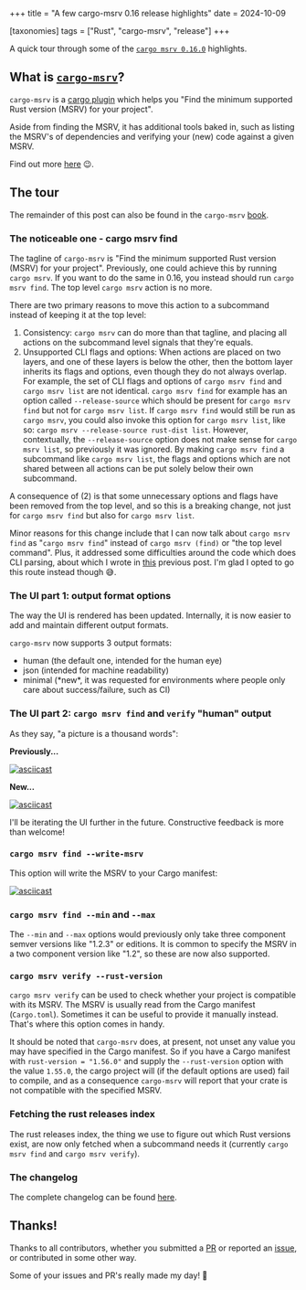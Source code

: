 +++
title = "A few cargo-msrv 0.16 release highlights"
date = 2024-10-09

[taxonomies]
tags = ["Rust", "cargo-msrv", "release"]
+++

A quick tour through some of the [`cargo msrv 0.16.0`](https://github.com/foresterre/cargo-msrv/releases/tag/v0.16.0) highlights.

## What is [`cargo-msrv`](https://github.com/foresterre/cargo-msrv)?

`cargo-msrv` is a [cargo plugin](https://crates.io/categories/development-tools::cargo-plugins) which helps you
"Find the minimum supported Rust version (MSRV) for your project".

Aside from finding the MSRV, it has additional tools baked in, such as listing the MSRV's
of dependencies and verifying your (new) code against a given MSRV. 

Find out more [here](https://github.com/foresterre/cargo-msrv) 😉.

## The tour

The remainder of this post can also be found in the `cargo-msrv` [book](https://foresterre.github.io/cargo-msrv/releases/v0.15_v0.16_highlights.html).

### The noticeable one - cargo msrv find

The tagline of `cargo-msrv` is "Find the minimum supported Rust version (MSRV) for your project".
Previously, one could achieve this by running `cargo msrv`. If you want to do the same in 0.16, you instead
should run `cargo msrv find`. The top level  `cargo msrv` action is no more.

There are two primary reasons to move this action to a subcommand instead of keeping it at the top level:

1. Consistency: `cargo msrv` can do more than that tagline, and placing all actions on the subcommand level signals that
   they're equals.
2. Unsupported CLI flags and options: When actions are placed on two layers, and one of these layers is below the other,
   then the bottom layer inherits its flags and options, even though they do not always overlap. For example, the set of
   CLI flags and options of `cargo msrv find` and `cargo msrv list` are not identical. `cargo msrv find` for example has
   an option called `--release-source` which should be present for `cargo msrv find` but not for `cargo msrv list`. If
   `cargo msrv find` would still be run as `cargo msrv`, you could also invoke this option for `cargo msrv list`, like
   so: `cargo msrv --release-source rust-dist list`. However, contextually, the `--release-source` option does not make
   sense for `cargo msrv list`, so previously it was ignored. By making `cargo msrv find` a subcommand like
   `cargo msrv list`, the flags and options which are not shared between all actions can be put solely below their own
   subcommand.

A consequence of (2) is that some unnecessary options and flags have been removed from the top level, and so this is a
breaking change, not just for `cargo msrv find` but also for `cargo msrv list`.

Minor reasons for this change include that I can now talk about `cargo msrv find` as "`cargo msrv find`" instead of
`cargo msrv (find)` or "the top level command". Plus, it addressed some difficulties around the code which does CLI
parsing, about which I wrote in [this](https://gribnau.dev/posts/puzzle-sharing-declarative-args-between-top-level-and-subcommand)
previous post. I'm glad I opted to go this route instead though 😅.

### The UI part 1: output format options

The way the UI is rendered has been updated. Internally, it is now easier to add and maintain different output formats.

`cargo-msrv` now supports 3 output formats:

- human (the default one, intended for the human eye)
- json (intended for machine readability)
- minimal (\*new\*, it was requested for environments where people only care about success/failure, such as CI)

### The UI part 2: `cargo msrv find` and `verify` "human" output

As they say, "a picture is a thousand words":

**Previously...**

[![asciicast](https://asciinema.org/a/465459.svg)](https://asciinema.org/a/465459)

**New...**

[![asciicast](https://asciinema.org/a/JGyYmk7LNJvfDrc2oMQEt0SFF.svg)](https://asciinema.org/a/JGyYmk7LNJvfDrc2oMQEt0SFF)

I'll be iterating the UI further in the future. Constructive feedback is more than welcome!

### `cargo msrv find --write-msrv`

This option will write the MSRV to your Cargo manifest:

[![asciicast](https://asciinema.org/a/679863.svg)](https://asciinema.org/a/679863?t=47)

### `cargo msrv find --min` and `--max`

The `--min` and `--max` options would previously only take three component semver versions like "1.2.3" or editions. It
is common to specify the MSRV in a two component version like "1.2", so these are now also supported.

### `cargo msrv verify --rust-version`

`cargo msrv verify` can be used to check whether your project is compatible with its MSRV. The MSRV is usually read from
the Cargo manifest (`Cargo.toml`). Sometimes it can be useful to provide it manually instead. That's where this option
comes in handy.

It should be noted that `cargo-msrv` does, at present, not unset any value you may have specified in the
Cargo manifest. So if you have a Cargo manifest with `rust-version = "1.56.0"` and supply the `--rust-version` option
with the value `1.55.0`, the cargo project will (if the default options are used) fail to compile, and as a consequence
`cargo-msrv` will report that your crate is not compatible with the specified MSRV.

### Fetching the rust releases index

The rust releases index, the thing we use to figure out which Rust versions exist, are now only fetched when a
subcommand needs it (currently `cargo msrv find` and `cargo msrv verify`).

### The changelog

The complete changelog can be found [here](https://github.com/foresterre/cargo-msrv/blob/v0.16.0/CHANGELOG.md).

## Thanks!

Thanks to all contributors, whether you submitted a [PR](https://github.com/foresterre/cargo-msrv/pulls) or reported
an [issue](https://github.com/foresterre/cargo-msrv/issues), or contributed in some other way.

Some of your issues and PR's really made my day! 💛
